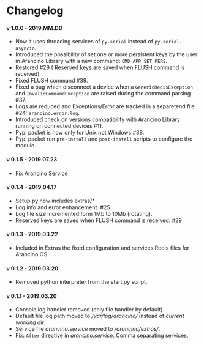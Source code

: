 # Changelog

#### v 1.0.0 - 2019.MM.DD
* Now it uses threading services of `py-serial` instead of `py-serial-asyncio`.
* Introduced the possibility of set one or more persistent keys by the user in Arancino Library with a new command: `CMD_APP_SET_PERS`.
* Restored #29 ( Reserved keys are saved when FLUSH command is received).
* Fixed FLUSH command #39.
* Fixed a bug which disconnect a device when a `GenericRedisException` and `InvalidCommandException` are raised during the command parsing #37.
* Logs are reduced and Exceptions/Error are tracked in a separetend file #24: `arancino.error.log`. 
* Introduced check on versions compatibility with Arancino Library running on connected devices #11.
* Pypi packet is now only for Unix not Windows #38.
* Pypi packet run `pre-install` and `post-install` scripts to configure the module.

#### v 0.1.5 - 2019.07.23
* Fix Arancino Service

#### v 0.1.4 - 2019.04.17
* Setup.py now includes extras/*
* Log info and error enhancement. #25
* Log file size incremented form 1Mb to 10Mb (rotating).
* Reserved keys are saved when FLUSH command is received. #29

#### v 0.1.3 - 2019.03.22
* Included in Extras the fixed configuration and services Redis files for Arancino OS.

#### v 0.1.2 - 2019.03.20
* Removed python interpreter from the start.py script.

#### v 0.1.1 - 2019.03.20
* Console log handler removed (only file handler by default).
* Default file log path moved to _/var/log/arancino/_ instead of _current working dir_.
* Service file _arancino.service_ moved to _<dist-packages>/arancino/extras/_.
* Fix: `After` directive in _arancino.service_. Comma separating services.
